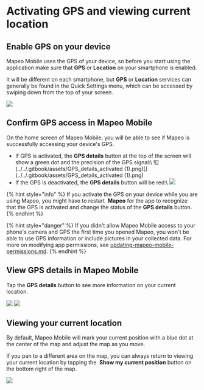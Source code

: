 # Activating GPS and viewing current location

## Enable GPS on your device

Mapeo Mobile uses the GPS of your device, so before you start using the application make sure that **GPS** or **Location** on your smartphone is enabled.

It will be different on each smartphone, but **GPS** or **Location** services can generally be found in the Quick Settings menu, which can be accessed by swiping down from the top of your screen.

![](../../.gitbook/assets/Android\_activate\_GPS\_on\_device.jpg)

## Confirm GPS access in Mapeo Mobile

On the home screen of Mapeo Mobile, you will be able to see if Mapeo is successfully accessing your device's GPS.

* If GPS is activated, the **GPS details** button at the top of the screen will show a green dot and the precision of the GPS signal:\ &#x20;![](../../.gitbook/assets/GPS\_details\_activated (1).png)\[](../../.gitbook/assets/GPS\_details\_activated (1).png)
* If the GPS is deactivated, the **GPS details** button will be red:\ &#x20; ![](../../.gitbook/assets/GPS\_details\_activated.png)

{% hint style="info" %}
If you activate the GPS on your device while you are using Mapeo, you might have to restart <img src="../../.gitbook/assets/Mapeo_Mobile.png" alt="" data-size="line" /> **Mapeo** for the app to recognize that the GPS is activated and change the status of the **GPS details** button.
{% endhint %}

{% hint style="danger" %}
If you didn't allow Mapeo Mobile access to your phone's camera and GPS the first time you opened Mapeo, you won't be able to use GPS information or include pictures in your collected data. For more on modifying app permissions, see [updating-mapeo-mobile-permissions.md](../troubleshooting/updating-mapeo-mobile-permissions.md "mention").
{% endhint %}

## View GPS details in Mapeo Mobile

Tap the <img src="../../.gitbook/assets/GPS_button_activated.png" alt="" data-size="line" />**GPS details** button to see more information on your current location.

![](../../.gitbook/assets/Homescreen-GPS\_button.jpg)  ![](../../.gitbook/assets/GPS\_details\_screen.jpg)

## Viewing your current location

By default, Mapeo Mobile will mark your current position with a blue dot at the center of the map and adjust the map as you move.

If you pan to a different area on the map, you can always return to viewing your current location by tapping the <img src="../../.gitbook/assets/app-icons_show-current-location.png" alt="" data-size="line" /> **Show my current position** button on the bottom right of the map.

![](../../.gitbook/assets/Mm\_show\_current\_location\_button.jpg)
